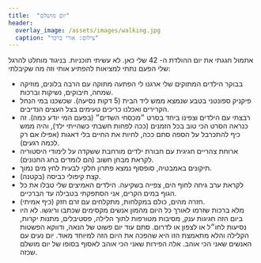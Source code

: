 ```yaml
---
title:  "יום מושלם"
header:
  overlay_image: /assets/images/walking.jpg
  caption: "צילום: אורי ברכר"
---
```

<!--more-->
אתמול חגגתי את יום ההולדת ה- 42 שלי כאן. לא עשיתי תוכניות. בניגוד מוחלט להרגל שלי הפעם נתתי למציאות להפתיע אותי וזה מה שקיבלתי:
- בבוקר הילדים המתוקים שלי ארגנו לי הפתעה מתוקה עם הרבה בלונים, מוזיקה שמחה, חיבוקים, נשיקות וברכות.
- פיקניק ספונטני בטבע שנמצא ממש ליד הבית (5 דקות נסיעה). שכשכנו במי הנחל הקרירים ואכלנו כריכים טעימים בצל העצים הנדיבים.
- רבצתי עם הילדים וצפינו ביחד בסרט ״מכסחי השדים״ (בפעם המי יודע כמה). זה כנראה הסרט הכי טוב בכל הזמנים (ככה לפחות חשבתי כשהייתי ילד), והיה ממש כיף להתכרבל על הספה סתם ככה, לחיות את החיים בלי דאגות (אפילו אם רק לכמה רגעים).
- ארוחת צהריים חגיגית עם חבורת ילדים מורחבת ששקדה על לימודי היסטוריה לקראת מבחן חשוב (הם לומדים בחג החנונים).
- תיקונים באמבטיה, סופסוף נמצא פתרון חלקי לבעית לחץ מים נמוך.
- קצת קיפולי כביסה (בקטנה).
- לקראת ערב גיחה לחוף הים, צפייה בשקיעה. הילדים האמיצים שלי טבלו את כל הגוף במים הקרים, אני הסתפקתי בטבילה עד הברכיים.
- חזרה מהים, כולם במקלחות, מתקלחים עם זרם חזק (כיף אמיתי).
- מלא ברכות שזרמו לאורך כל היום מהמון אנשים מקסימים שכתבו וריגשו.
  לא היו ביום הזה חגיגות ענק, מסיבות מטורפות לתוך הלילה, פסטיבלים, מתנות יקרות, נסיעות לחו״ל או לצפון או לדרום.
  סתם עוד יום פשוט של הנאה, ודווקא הפשטות הקלילה והלא מתאמצת הזו היא שהפכה את היום הזה למיוחד מאוד. יום נעים עם האנשים שאני הכי אוהב. אלה הפירות שאני הכי אוהב לאסוף בסופו של יום מושלם שכזה.